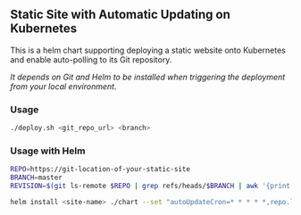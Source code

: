 
## Static Site with Automatic Updating on Kubernetes

This is a helm chart supporting deploying a static website onto Kubernetes and enable auto-polling to its Git repository.

*It depends on Git and Helm to be installed when triggering the deployment from your local environment.*

### Usage

```sh
./deploy.sh <git_repo_url> <branch>
```

### Usage with Helm

```sh
REPO=https://git-location-of-your-static-site
BRANCH=master
REVISION=$(git ls-remote $REPO | grep refs/heads/$BRANCH | awk '{print $1}')

helm install <site-name> ./chart --set "autoUpdateCron=* * * * *,repo.location=$REPO,repo.branch=$BRANCH,repo.revision=$REVISION"
```




